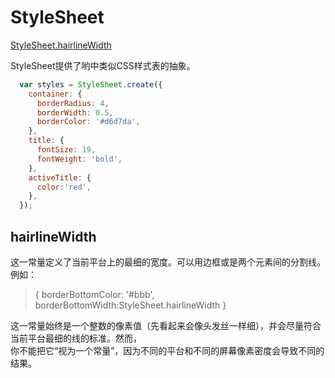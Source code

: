 # StyleSheet

[StyleSheet.hairlineWidth](#hairlineWidth)


StyleSheet提供了哟中类似CSS样式表的抽象。  

```js
  var styles = StyleSheet.create({
    container: {
      borderRadius: 4,
      borderWidth: 0.5,
      borderColor: '#d6d7da',
    },
    title: {
      fontSize: 19,
      fontWeight: 'bold',
    },
    activeTitle: {
      color:'red',
    },
  });
```


## hairlineWidth 

这一常量定义了当前平台上的最细的宽度。可以用边框或是两个元素间的分割线。例如：  

> { borderBottomColor: '#bbb', borderBottomWidth:StyleSheet.hairlineWidth }  

这一常量始终是一个整数的像素值（先看起来会像头发丝一样细），并会尽量符合当前平台最细的线的标准。然而，  
你不能把它“视为一个常量”，因为不同的平台和不同的屏幕像素密度会导致不同的结果。  